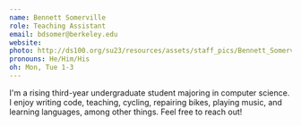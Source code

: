 ```yaml
---
name: Bennett Somerville
role: Teaching Assistant
email: bdsomer@berkeley.edu
website: 
photo: http://ds100.org/su23/resources/assets/staff_pics/Bennett_Somerville.jpg
pronouns: He/Him/His
oh: Mon, Tue 1-3
---
```

I'm a rising third-year undergraduate student majoring in computer science. I enjoy writing code, teaching, cycling, repairing bikes, playing music, and learning languages, among other things. Feel free to reach out!
